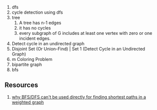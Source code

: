 1. dfs
2. cycle detection using dfs
3. tree
    1.  A tree has n-1 edges
    2.  it has no cycles
    3.  every subgraph of G includes at least one vertex with zero or one incident edges.
4. Detect cycle in an undirected graph
5. Disjoint Set (Or Union-Find) | Set 1 (Detect Cycle in an Undirected Graph)
6. m Coloring Problem
7. bipartite graph
8. bfs

## Resources
1. [why BFS/DFS can't be used directly for finding shortest paths in a weighted graph](https://stackoverflow.com/questions/30409493/using-bfs-for-weighted-graphs)



  
  
  
  
  
  
  
  
  
  
  
  
  
  
  
  
  
  
  
  
